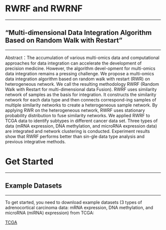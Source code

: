 # RWRF and RWRNF
*****
## “Multi-dimensional Data Integration Algorithm Based on Random Walk with Restart”
*****

Abstract：The accumulation of various multi-omics data and computational approaches for data integration can accelerate the development of precision medicine. 
However, the algorithm devel-opment for multi-omics data integration remains a pressing challenge. We propose a multi-omics data integration algorithm based on random walk with restart (RWR) on heterogeneous network. We call the resulting methodology RWRF (Random Walk with Restart for multi-dimensional data Fusion). RWRF uses similarity network of samples as the basis for integration. It constructs the similarity network for each data type and then connects correspond-ing samples of multiple similarity networks to create a heterogeneous sample network. By applying RWR on the heterogeneous network, RWRF uses stationary probability distribution to fuse similarity networks. We applied RWRF to TCGA data to identify subtypes in different cancer data set. Three types of data (mRNA expression, DNA methylation, and microRNA expression data) are integrated and network clustering is conducted. Experiment results show that RWRF performs better than sin-gle data type analysis and previous integrative methods.

# Get Started
*****
## Example Datasets
*****
To get started, you need to download example datasets (3 types of adrenocortical carcinoma data: mRNA expression, DNA methylation, and microRNA (miRNA) expression) from TCGA:  

[TCGA](https://portal.gdc.cancer.gov)







